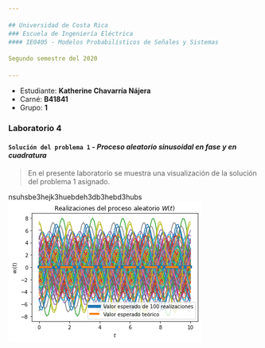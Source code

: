 ```yaml
---

## Universidad de Costa Rica
### Escuela de Ingeniería Eléctrica
#### IE0405 - Modelos Probabilísticos de Señales y Sistemas

Segundo semestre del 2020

---
```


* Estudiante: **Katherine Chavarría Nájera**
* Carné: **B41841**
* Grupo: **1**

### Laboratorio 4
#### `Solución del problema 1` - *Proceso aleatorio sinusoidal en fase y en cuadratura*

> En el presente laboratorio se muestra una visualización de la solución del problema 1 asignado. 

nsuhsbe3hejk3huebdeh3db3hebd3hubs
![Figura 1](Figura%201.png)
